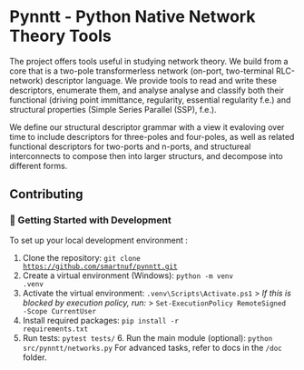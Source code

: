 # Pynntt - Python Native Network Theory Tools

The project offers tools useful in studying network theory. We build from a core that is a two-pole transformerless network (on-port, two-terminal RLC-network) descriptor language. We provide tools to read and write these descriptors, enumerate them, and analyse analyse and classify both their functional (driving point immittance, regularity, essential regularity f.e.) and structural properties (Simple Series Parallel (SSP), f.e.).

We define our structural descriptor grammar with a view it evaloving over time to include descriptors for three-poles and four-poles, as well as related functional descriptors for two-ports and n-ports, and structureal interconnects to compose then into larger structurs, and decompose into different forms.

## Contributing

### 🚀 Getting Started with Development 
To set up your local development environment :  
1. Clone the repository: <code>git clone https://github.com/smartnuf/pynntt.git</code> 
2. Create a virtual environment (Windows): <code>python -m venv .venv</code> 
3. Activate the virtual environment: <code>.venv\Scripts\Activate.ps1</code> > _If this is blocked by execution policy, run:_ > <code>Set-ExecutionPolicy RemoteSigned -Scope CurrentUser</code> 
4. Install required packages: <code>pip install -r requirements.txt</code> 
5. Run tests: <code>pytest tests/</code> 6. Run the main module (optional): <code>python src/pynntt/networks.py</code> For advanced tasks, refer to docs in the `/doc` folder.
